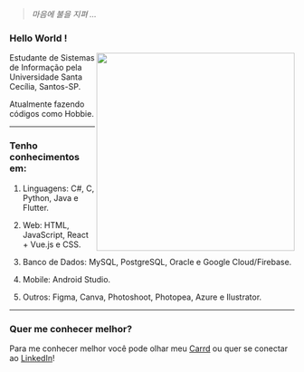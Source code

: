 

> _마음에 불을 지펴 ..._



### Hello World ! 

<a href="https://github.com/anuraghazra/convoychat">
  <img height=350 align="right" src="https://github-readme-stats.vercel.app/api/top-langs?username=grasyzip&layout=donut-vertical&langs_count=8&card_width=320&theme=black" />
</a>

<a>
Estudante de Sistemas de Informação pela Universidade Santa Cecília, Santos-SP.
  
Atualmente fazendo códigos como Hobbie. 

___

<h3>Tenho conhecimentos em:</h3>

<a>

1. Linguagens: C#, C, Python, Java e Flutter.

2. Web: HTML, JavaScript, React + Vue.js e CSS.

3. Banco de Dados: MySQL, PostgreSQL, Oracle e Google Cloud/Firebase.

4. Mobile: Android Studio.
   
5. Outros: Figma, Canva, Photoshoot, Photopea, Azure e Ilustrator.

</a>

___

<h3>Quer me conhecer melhor?</h3>

Para me conhecer melhor você pode olhar meu [Carrd](https://grelly.carrd.co) ou quer se conectar ao [LinkedIn](https://www.linkedin.com/in/grasielly-ribeiro-362b902b9/)!
